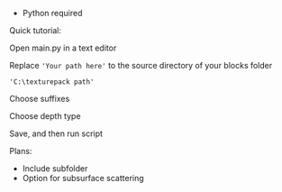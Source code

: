 * Python required

Quick tutorial:

Open main.py in a text editor

Replace ```'Your path here'``` to the source directory of your blocks folder

```'C:\texturepack path'```

Choose suffixes

Choose depth type

Save, and then run script


Plans:
  - Include subfolder
  - Option for subsurface scattering
